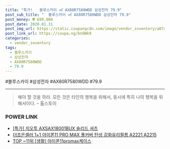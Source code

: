 ```yaml
--- 
title: "특가!   블루스카이 ㎡ AX80R7580WDD 삼성전자 79.9" 
post_sub_title: "  블루스카이 ㎡ AX80R7580WDD 삼성전자 79.9" 
post_money: ₩ 699,000 
post_date: 2020.01.31 
post_img_url: https://static.coupangcdn.com/image/vendor_inventory/a07c/0cdf9de7caa9edacbfcf56d9ccb33fd7c7d0df393afaef6e7bedb1b1b964.jpg 
post_link_url: https://coupa.ng/bnOWk9 
categories: 
  - vendor_inventory 
tags: 
  - 블루스카이 
  - 삼성전자 
  - AX80R7580WDD 
  - 79.9 
--- 
```

  #블루스카이 #삼성전자 #AX80R7580WDD #79.9 
<hr> 

> 해야 할 것을 하라. 모든 것은 타인의 행복을 위해서, 동시에 특히 나의 행복을 위해서이다. – 톨스토이 


### POWER LINK

* <a href="https://blog.naver.com/sakai111/221791340833" target="_blank">[특가] 지오투 AXSAX18001BUX 솔리드 셔츠</a>
* <a href="https://blog.naver.com/fasyy4321/221783430397" target="_blank">더조은셀러 1+1 아이폰11 PRO MAX 풀커버 탄성 강화유리필름 A2221 A2215 </a>
* <a href="https://blog.naver.com/fasyy4321/221783749102" target="_blank"> TOP ~11위 [생활] 아이폰11promax케이스</a>
